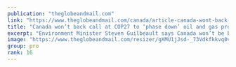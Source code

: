 ```yaml
---
publication: "theglobeandmail.com"
link: "https://www.theglobeandmail.com/canada/article-canada-wont-back-call-at-cop27-to-phase-down-oil-and-gas-production-2/"
title: "Canada won’t back call at COP27 to ‘phase down’ oil and gas production"
excerpt: "Environment Minister Steven Guilbeault says Canada won’t be backing call to phase out oil and gas production at COP27"
image: "https://www.theglobeandmail.com/resizer/gXMU1jJsd-_73Vdkfkkvq0vzbKM=/1200x800/filters:quality(80)/cloudfront-us-east-1.images.arcpublishing.com/tgam/OYHGSY2S2NIATHXCZJ4CZ5VW5U.jpg"
group: pro
rank: 16
---
```

